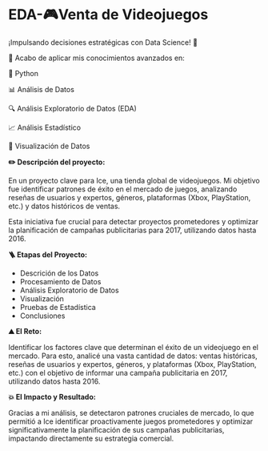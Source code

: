 # EDA-🎮Venta de Videojuegos 


¡Impulsando decisiones estratégicas con Data Science! 🚀



🧰 Acabo de aplicar mis conocimientos avanzados en:



🐍 Python

📊 Análisis de Datos

🔍 Análisis Exploratorio de Datos (EDA)

📈 Análisis Estadístico

🎨 Visualización de Datos


**✏️ Descripción del proyecto:**

En un proyecto clave para Ice, una tienda global de videojuegos. Mi objetivo fue identificar patrones de éxito en el mercado de juegos, analizando reseñas de usuarios y expertos, géneros, plataformas (Xbox, PlayStation, etc.) y datos históricos de ventas.

Esta iniciativa fue crucial para detectar proyectos prometedores y optimizar la planificación de campañas publicitarias para 2017, utilizando datos hasta 2016. 

**🪜 Etapas del Proyecto:**

* Descrición de los Datos
* Procesamiento de Datos
* Análisis Exploratorio de Datos
* Visualización
* Pruebas de Estadística
* Conclusiones


**⛰️ El Reto:**

Identificar los factores clave que determinan el éxito de un videojuego en el mercado. Para esto, analicé una vasta cantidad de datos: ventas históricas, reseñas de usuarios y expertos, géneros, y plataformas (Xbox, PlayStation, etc.) con el objetivo de informar una campaña publicitaria en 2017, utilizando datos hasta 2016.


**💥 El Impacto y Resultado:**

Gracias a mi análisis, se detectaron patrones cruciales de mercado, lo que permitió a Ice identificar proactivamente juegos prometedores y optimizar significativamente la planificación de sus campañas publicitarias, impactando directamente su estrategia comercial.







